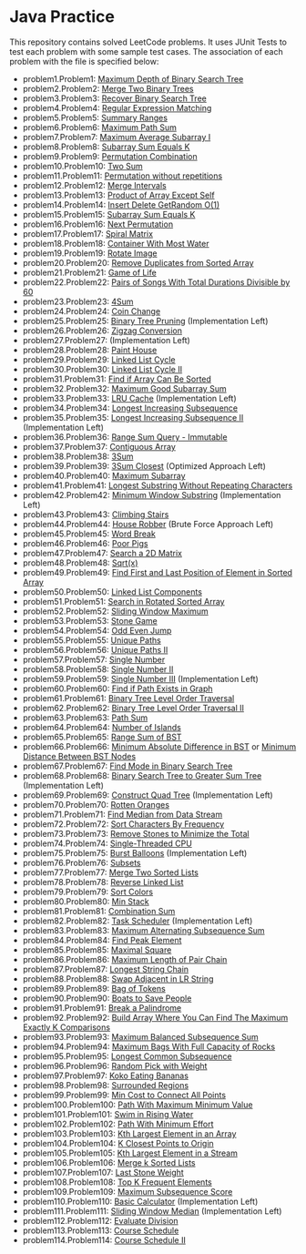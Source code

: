 # Java Practice

This repository contains solved LeetCode problems. It uses JUnit Tests to test each problem with some sample
test cases.
The association of each problem with the file is specified below:

- problem1.Problem1: [Maximum Depth of Binary Search Tree](https://leetcode.com/problems/maximum-depth-of-binary-tree/)
- problem2.Problem2: [Merge Two Binary Trees](https://leetcode.com/problems/merge-two-binary-trees/)
- problem3.Problem3: [Recover Binary Search Tree](https://leetcode.com/problems/recover-binary-search-tree/)
- problem4.Problem4: [Regular Expression Matching](https://leetcode.com/problems/regular-expression-matching/)
- problem5.Problem5: [Summary Ranges](https://leetcode.com/problems/summary-ranges/)
- problem6.Problem6: [Maximum Path Sum]()
- problem7.Problem7: [Maximum Average Subarray I](https://leetcode.com/problems/maximum-average-subarray-i/)
- problem8.Problem8: [Subarray Sum Equals K](https://leetcode.com/problems/subarray-sum-equals-k/)
- problem9.Problem9: [Permutation Combination]()
- problem10.Problem10: [Two Sum](https://leetcode.com/problems/two-sum/)
- problem11.Problem11: [Permutation without repetitions]()
- problem12.Problem12: [Merge Intervals](https://leetcode.com/problems/merge-intervals/)
- problem13.Problem13: [Product of Array Except Self](https://leetcode.com/problems/merge-intervals/)
- problem14.Problem14: [Insert Delete GetRandom O(1)](https://leetcode.com/problems/insert-delete-getrandom-o1/)
- problem15.Problem15: [Subarray Sum Equals K](https://leetcode.com/problems/subarray-sum-equals-k/)
- problem16.Problem16: [Next Permutation](https://leetcode.com/problems/next-permutation/)
- problem17.Problem17: [Spiral Matrix](https://leetcode.com/problems/spiral-matrix/)
- problem18.Problem18: [Container With Most Water](https://leetcode.com/problems/container-with-most-water/)
- problem19.Problem19: [Rotate Image](https://leetcode.com/problems/rotate-image/)
- problem20.Problem20: [Remove Duplicates from Sorted Array](https://leetcode.com/problems/remove-duplicates-from-sorted-array/)
- problem21.Problem21: [Game of Life](https://leetcode.com/problems/game-of-life/)
- problem22.Problem22: [Pairs of Songs With Total Durations Divisible by 60](https://leetcode.com/problems/pairs-of-songs-with-total-durations-divisible-by-60/)
- problem23.Problem23: [4Sum](https://leetcode.com/problems/4sum/)
- problem24.Problem24: [Coin Change](https://leetcode.com/problems/coin-change/)
- problem25.Problem25: [Binary Tree Pruning](https://leetcode.com/problems/binary-tree-pruning/) (Implementation Left)
- problem26.Problem26: [Zigzag Conversion](https://leetcode.com/problems/zigzag-conversion/)
- problem27.Problem27: []() (Implementation Left)
- problem28.Problem28: [Paint House](https://leetcode.com/problems/paint-house/)
- problem29.Problem29: [Linked List Cycle](https://leetcode.com/problems/linked-list-cycle/)
- problem30.Problem30: [Linked List Cycle II](https://leetcode.com/problems/linked-list-cycle-ii/)
- problem31.Problem31: [Find if Array Can Be Sorted](https://leetcode.com/problems/find-if-array-can-be-sorted/)
- problem32.Problem32: [Maximum Good Subarray Sum](https://leetcode.com/problems/maximum-good-subarray-sum/)
- problem33.Problem33: [LRU Cache](https://leetcode.com/problems/lru-cache/) (Implementation Left)
- problem34.Problem34: [Longest Increasing Subsequence](https://leetcode.com/problems/longest-increasing-subsequence/)
- problem35.Problem35: [Longest Increasing Subsequence II](https://leetcode.com/problems/longest-increasing-subsequence-ii/) (Implementation Left)
- problem36.Problem36: [Range Sum Query - Immutable](https://leetcode.com/problems/range-sum-query-immutable/)
- problem37.Problem37: [Contiguous Array](https://leetcode.com/problems/contiguous-array/)
- problem38.Problem38: [3Sum](https://leetcode.com/problems/3sum/)
- problem39.Problem39: [3Sum Closest](https://leetcode.com/problems/3sum-closest/) (Optimized Approach Left)
- problem40.Problem40: [Maximum Subarray](https://leetcode.com/problems/maximum-subarray/)
- problem41.Problem41: [Longest Substring Without Repeating Characters](https://leetcode.com/problems/longest-substring-without-repeating-characters/)
- problem42.Problem42: [Minimum Window Substring](https://leetcode.com/problems/minimum-window-substring/) (Implementation Left)
- problem43.Problem43: [Climbing Stairs](https://leetcode.com/problems/climbing-stairs/)
- problem44.Problem44: [House Robber](https://leetcode.com/problems/house-robber/) (Brute Force Approach Left)
- problem45.Problem45: [Word Break](https://leetcode.com/problems/word-break/)
- problem46.Problem46: [Poor Pigs](https://leetcode.com/problems/poor-pigs/)
- problem47.Problem47: [Search a 2D Matrix](https://leetcode.com/problems/search-a-2d-matrix/)
- problem48.Problem48: [Sqrt(x)](https://leetcode.com/problems/sqrtx/)
- problem49.Problem49: [Find First and Last Position of Element in Sorted Array](https://leetcode.com/problems/find-first-and-last-position-of-element-in-sorted-array/)
- problem50.Problem50: [Linked List Components](https://leetcode.com/problems/linked-list-components/)
- problem51.Problem51: [Search in Rotated Sorted Array](https://leetcode.com/problems/search-in-rotated-sorted-array/)
- problem52.Problem52: [Sliding Window Maximum](https://leetcode.com/problems/sliding-window-maximum/)
- problem53.Problem53: [Stone Game](https://leetcode.com/problems/stone-game/)
- problem54.Problem54: [Odd Even Jump](https://leetcode.com/problems/odd-even-jump/)
- problem55.Problem55: [Unique Paths](https://leetcode.com/problems/unique-paths/)
- problem56.Problem56: [Unique Paths II](https://leetcode.com/problems/unique-paths-ii/)
- problem57.Problem57: [Single Number](https://leetcode.com/problems/single-number/)
- problem58.Problem58: [Single Number II](https://leetcode.com/problems/single-number-ii/)
- problem59.Problem59: [Single Number III](https://leetcode.com/problems/single-number-iii/) (Implementation Left)
- problem60.Problem60: [Find if Path Exists in Graph](https://leetcode.com/problems/find-if-path-exists-in-graph/)
- problem61.Problem61: [Binary Tree Level Order Traversal](https://leetcode.com/problems/binary-tree-level-order-traversal/)
- problem62.Problem62: [Binary Tree Level Order Traversal II](https://leetcode.com/problems/binary-tree-level-order-traversal-ii/)
- problem63.Problem63: [Path Sum](https://leetcode.com/problems/path-sum/)
- problem64.Problem64: [Number of Islands](https://leetcode.com/problems/number-of-islands/)
- problem65.Problem65: [Range Sum of BST](https://leetcode.com/problems/range-sum-of-bst/)
- problem66.Problem66: [Minimum Absolute Difference in BST](https://leetcode.com/problems/minimum-absolute-difference-in-bst/) or [Minimum Distance Between BST Nodes](https://leetcode.com/problems/minimum-distance-between-bst-nodes/)
- problem67.Problem67: [Find Mode in Binary Search Tree](https://leetcode.com/problems/find-mode-in-binary-search-tree/)
- problem68.Problem68: [Binary Search Tree to Greater Sum Tree](https://leetcode.com/problems/binary-search-tree-to-greater-sum-tree/) (Implementation Left)
- problem69.Problem69: [Construct Quad Tree](https://leetcode.com/problems/construct-quad-tree/) (Implementation Left)
- problem70.Problem70: [Rotten Oranges](https://leetcode.com/problems/rotting-oranges/)
- problem71.Problem71: [Find Median from Data Stream](https://leetcode.com/problems/find-median-from-data-stream/)
- problem72.Problem72: [Sort Characters By Frequency](https://leetcode.com/problems/sort-characters-by-frequency/)
- problem73.Problem73: [Remove Stones to Minimize the Total](https://leetcode.com/problems/remove-stones-to-minimize-the-total/)
- problem74.Problem74: [Single-Threaded CPU](https://leetcode.com/problems/single-threaded-cpu/)
- problem75.Problem75: [Burst Balloons](https://leetcode.com/problems/burst-balloons/) (Implementation Left)
- problem76.Problem76: [Subsets](https://leetcode.com/problems/subsets/)
- problem77.Problem77: [Merge Two Sorted Lists](https://leetcode.com/problems/merge-two-sorted-lists/)
- problem78.Problem78: [Reverse Linked List](https://leetcode.com/problems/reverse-linked-list/)
- problem79.Problem79: [Sort Colors](https://leetcode.com/problems/sort-colors/)
- problem80.Problem80: [Min Stack](https://leetcode.com/problems/min-stack/)
- problem81.Problem81: [Combination Sum](https://leetcode.com/problems/combination-sum/)
- problem82.Problem82: [Task Scheduler](https://leetcode.com/problems/task-scheduler/) (Implementation Left)
- problem83.Problem83: [Maximum Alternating Subsequence Sum](https://leetcode.com/problems/maximum-alternating-subsequence-sum/)
- problem84.Problem84: [Find Peak Element](https://leetcode.com/problems/find-peak-element/)
- problem85.Problem85: [Maximal Square](https://leetcode.com/problems/maximal-square/)
- problem86.Problem86: [Maximum Length of Pair Chain](https://leetcode.com/problems/maximum-length-of-pair-chain/)
- problem87.Problem87: [Longest String Chain](https://leetcode.com/problems/longest-string-chain/)
- problem88.Problem88: [Swap Adjacent in LR String](https://leetcode.com/problems/swap-adjacent-in-lr-string/)
- problem89.Problem89: [Bag of Tokens](https://leetcode.com/problems/bag-of-tokens/)
- problem90.Problem90: [Boats to Save People](https://leetcode.com/problems/boats-to-save-people/)
- problem91.Problem91: [Break a Palindrome](https://leetcode.com/problems/break-a-palindrome/)
- problem92.Problem92: [Build Array Where You Can Find The Maximum Exactly K Comparisons](https://leetcode.com/problems/build-array-where-you-can-find-the-maximum-exactly-k-comparisons/)
- problem93.Problem93: [Maximum Balanced Subsequence Sum](https://leetcode.com/problems/maximum-balanced-subsequence-sum/)
- problem94.Problem94: [Maximum Bags With Full Capacity of Rocks](https://leetcode.com/problems/maximum-bags-with-full-capacity-of-rocks/)
- problem95.Problem95: [Longest Common Subsequence](https://leetcode.com/problems/longest-common-subsequence/)
- problem96.Problem96: [Random Pick with Weight](https://leetcode.com/problems/random-pick-with-weight/)
- problem97.Problem97: [Koko Eating Bananas](https://leetcode.com/problems/koko-eating-bananas/)
- problem98.Problem98: [Surrounded Regions](https://leetcode.com/problems/surrounded-regions/)
- problem99.Problem99: [Min Cost to Connect All Points](https://leetcode.com/problems/min-cost-to-connect-all-points/)
- problem100.Problem100: [Path With Maximum Minimum Value](https://leetcode.com/problems/path-with-maximum-minimum-value/)
- problem101.Problem101: [Swim in Rising Water](https://leetcode.com/problems/swim-in-rising-water/)
- problem102.Problem102: [Path With Minimum Effort](https://leetcode.com/problems/path-with-minimum-effort/)
- problem103.Problem103: [Kth Largest Element in an Array](https://leetcode.com/problems/kth-largest-element-in-an-array/)
- problem104.Problem104: [K Closest Points to Origin](https://leetcode.com/problems/k-closest-points-to-origin/)
- problem105.Problem105: [Kth Largest Element in a Stream](https://leetcode.com/problems/kth-largest-element-in-a-stream/)
- problem106.Problem106: [Merge k Sorted Lists](https://leetcode.com/problems/merge-k-sorted-lists/)
- problem107.Problem107: [Last Stone Weight](https://leetcode.com/problems/last-stone-weight/)
- problem108.Problem108: [Top K Frequent Elements](https://leetcode.com/problems/top-k-frequent-elements/)
- problem109.Problem109: [Maximum Subsequence Score](https://leetcode.com/problems/maximum-subsequence-score/)
- problem110.Problem110: [Basic Calculator](https://leetcode.com/problems/basic-calculator/) (Implementation Left)
- problem111.Problem111: [Sliding Window Median](https://leetcode.com/problems/sliding-window-median/) (Implementation Left)
- problem112.Problem112: [Evaluate Division](https://leetcode.com/problems/evaluate-division/)
- problem113.Problem113: [Course Schedule](https://leetcode.com/problems/course-schedule/)
- problem114.Problem114: [Course Schedule II](https://leetcode.com/problems/course-schedule-ii/)